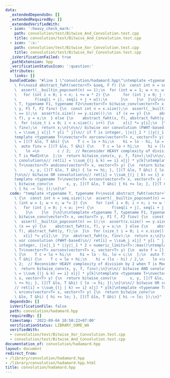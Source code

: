 ```yaml
---
data:
  _extendedDependsOn: []
  _extendedRequiredBy: []
  _extendedVerifiedWith:
  - icon: ':heavy_check_mark:'
    path: convolution/test/Bitwise_And_Convolution.test.cpp
    title: convolution/test/Bitwise_And_Convolution.test.cpp
  - icon: ':x:'
    path: convolution/test/Bitwise_Xor_Convolution.test.cpp
    title: convolution/test/Bitwise_Xor_Convolution.test.cpp
  _isVerificationFailed: true
  _pathExtension: hpp
  _verificationStatusIcon: ':question:'
  attributes:
    links: []
  bundledCode: "#line 1 \"convolution/hadamard.hpp\"\ntemplate <typename T, typename\
    \ F>\nvoid abstract_fwht(vector<T> &seq, F f) {\n  const int n = seq.size();\n\
    \  assert(__builtin_popcount(n) == 1);\n  for (int w = 1; w < n; w *= 2) {\n \
    \   for (int i = 0; i < n; i += w * 2) {\n      for (int j = 0; j < w; j++) {\n\
    \        f(seq[i + j], seq[i + j + w]);\n      }\n    }\n  }\n}\n\ntemplate <typename\
    \ T, typename F1, typename F2>\nvector<T> bitwise_conv(vector<T> x, vector<T>\
    \ y, F1 f, F2 finv) {\n  const int n = x.size();\n  assert(__builtin_popcount(n)\
    \ == 1);\n  assert(x.size() == y.size());\n  if (x == y) {\n    abstract_fwht(x,\
    \ f), y = x;\n  } else {\n    abstract_fwht(x, f), abstract_fwht(y, f);\n  }\n\
    \  for (size_t i = 0; i < x.size(); i++) {\n    x[i] *= y[i];\n  }\n  abstract_fwht(x,\
    \ finv);\n  return x;\n}\n\n// bitwise xor convolution (FWHT-based)\n// ret[i]\
    \ = \\sum_j x[j] * y[i ^ j]\n// if T is integer, ||x||_1 * ||y||_1 * 2 < numeric_limits<T>::max()\n\
    template <typename T>\nvector<T> xorconv(vector<T> x, vector<T> y) {\n  auto f\
    \ = [](T &lo, T &hi) {\n    T c = lo + hi;\n    hi = lo - hi, lo = c;\n  };\n\
    \  auto finv = [](T &lo, T &hi) {\n    T c = lo + hi;\n    hi = (lo - hi) / 2,\n\
    \    lo =\n        c / 2;  // Reconsider HEAVY complexity of division by 2 when\
    \ T is ModInt\n  };\n  return bitwise_conv(x, y, f, finv);\n}\n\n// bitwise AND\
    \ conolution\n// ret[i] = \\sum_{(j & k) == i} x[j] * y[k]\ntemplate <typename\
    \ T>\nvector<T> andconv(vector<T> x, vector<T> y) {\n  return bitwise_conv(\n\
    \      x, y, [](T &lo, T &hi) { lo += hi; }, [](T &lo, T &hi) { lo -= hi; });\n\
    }\n\n// bitwise OR convolution\n// ret[i] = \\sum_{(j | k) == i} x[j] * y[k]\n\
    template <typename T>\nvector<T> orconv(vector<T> x, vector<T> y) {\n  return\
    \ bitwise_conv(\n      x, y, [](T &lo, T &hi) { hi += lo; }, [](T &lo, T &hi)\
    \ { hi -= lo; });\n}\n"
  code: "template <typename T, typename F>\nvoid abstract_fwht(vector<T> &seq, F f)\
    \ {\n  const int n = seq.size();\n  assert(__builtin_popcount(n) == 1);\n  for\
    \ (int w = 1; w < n; w *= 2) {\n    for (int i = 0; i < n; i += w * 2) {\n   \
    \   for (int j = 0; j < w; j++) {\n        f(seq[i + j], seq[i + j + w]);\n  \
    \    }\n    }\n  }\n}\n\ntemplate <typename T, typename F1, typename F2>\nvector<T>\
    \ bitwise_conv(vector<T> x, vector<T> y, F1 f, F2 finv) {\n  const int n = x.size();\n\
    \  assert(__builtin_popcount(n) == 1);\n  assert(x.size() == y.size());\n  if\
    \ (x == y) {\n    abstract_fwht(x, f), y = x;\n  } else {\n    abstract_fwht(x,\
    \ f), abstract_fwht(y, f);\n  }\n  for (size_t i = 0; i < x.size(); i++) {\n \
    \   x[i] *= y[i];\n  }\n  abstract_fwht(x, finv);\n  return x;\n}\n\n// bitwise\
    \ xor convolution (FWHT-based)\n// ret[i] = \\sum_j x[j] * y[i ^ j]\n// if T is\
    \ integer, ||x||_1 * ||y||_1 * 2 < numeric_limits<T>::max()\ntemplate <typename\
    \ T>\nvector<T> xorconv(vector<T> x, vector<T> y) {\n  auto f = [](T &lo, T &hi)\
    \ {\n    T c = lo + hi;\n    hi = lo - hi, lo = c;\n  };\n  auto finv = [](T &lo,\
    \ T &hi) {\n    T c = lo + hi;\n    hi = (lo - hi) / 2,\n    lo =\n        c /\
    \ 2;  // Reconsider HEAVY complexity of division by 2 when T is ModInt\n  };\n\
    \  return bitwise_conv(x, y, f, finv);\n}\n\n// bitwise AND conolution\n// ret[i]\
    \ = \\sum_{(j & k) == i} x[j] * y[k]\ntemplate <typename T>\nvector<T> andconv(vector<T>\
    \ x, vector<T> y) {\n  return bitwise_conv(\n      x, y, [](T &lo, T &hi) { lo\
    \ += hi; }, [](T &lo, T &hi) { lo -= hi; });\n}\n\n// bitwise OR convolution\n\
    // ret[i] = \\sum_{(j | k) == i} x[j] * y[k]\ntemplate <typename T>\nvector<T>\
    \ orconv(vector<T> x, vector<T> y) {\n  return bitwise_conv(\n      x, y, [](T\
    \ &lo, T &hi) { hi += lo; }, [](T &lo, T &hi) { hi -= lo; });\n}"
  dependsOn: []
  isVerificationFile: false
  path: convolution/hadamard.hpp
  requiredBy: []
  timestamp: '2022-09-04 10:50:22+07:00'
  verificationStatus: LIBRARY_SOME_WA
  verifiedWith:
  - convolution/test/Bitwise_Xor_Convolution.test.cpp
  - convolution/test/Bitwise_And_Convolution.test.cpp
documentation_of: convolution/hadamard.hpp
layout: document
redirect_from:
- /library/convolution/hadamard.hpp
- /library/convolution/hadamard.hpp.html
title: convolution/hadamard.hpp
---
```

